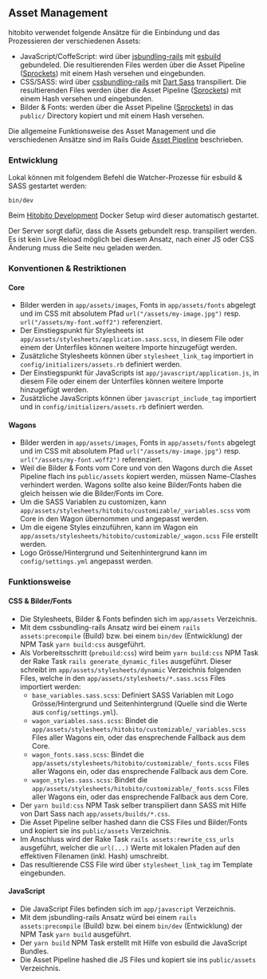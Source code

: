 ## Asset Management

hitobito verwendet folgende Ansätze für die Einbindung und das Prozessieren der verschiedenen Assets:

- JavaScript/CoffeScript: wird über [jsbundling-rails](https://github.com/rails/jsbundling-rails) mit [esbuild](https://esbuild.github.io/) gebundeled. Die resultierenden Files werden über die Asset Pipeline ([Sprockets](https://github.com/rails/sprockets-rails)) mit einem Hash versehen und eingebunden.
- CSS/SASS: wird über [cssbundling-rails](https://github.com/rails/cssbundling-rails) mit [Dart Sass](https://sass-lang.com/) transpiliert. Die resultierenden Files werden über die Asset Pipeline ([Sprockets](https://github.com/rails/sprockets-rails)) mit einem Hash versehen und eingebunden.
- Bilder & Fonts: werden über die Asset Pipeline ([Sprockets](https://github.com/rails/sprockets-rails)) in das `public/` Directory kopiert und mit einem Hash versehen.

Die allgemeine Funktionsweise des Asset Management und die verschiedenen Ansätze sind im Rails Guide [Asset Pipeline](https://guides.rubyonrails.org/asset_pipeline.html) beschrieben.

### Entwicklung

Lokal können mit folgendem Befehl die Watcher-Prozesse für esbuild & SASS gestartet werden:

    bin/dev

Beim [Hitobito Development](https://github.com/hitobito/development/) Docker Setup wird dieser automatisch gestartet.

Der Server sorgt dafür, dass die Assets gebundelt resp. transpiliert werden. Es ist kein Live Reload möglich bei diesem Ansatz, nach einer JS oder CSS Änderung muss die Seite neu geladen werden.

### Konventionen & Restriktionen

#### Core

- Bilder werden in `app/assets/images`, Fonts in `app/assets/fonts` abgelegt und im CSS mit absolutem Pfad `url("/assets/my-image.jpg")` resp. `url("/assets/my-font.woff2")` referenziert.
- Der Einstiegspunkt für Stylesheets ist `app/assets/stylesheets/application.sass.scss`, in diesem File oder einem der Unterfiles können weitere Importe hinzugefügt werden.
- Zusätzliche Stylesheets können über `stylesheet_link_tag` importiert in `config/initializers/assets.rb` definiert werden.
- Der Einstiegspunkt für JavaScripts ist `app/javascript/application.js`, in diesem File oder einem der Unterfiles können weitere Importe hinzugefügt werden.
- Zusätzliche JavaScripts können über `javascript_include_tag` importiert und in `config/initializers/assets.rb` definiert werden.

#### Wagons

- Bilder werden in `app/assets/images`, Fonts in `app/assets/fonts` abgelegt und im CSS mit absolutem Pfad `url("/assets/my-image.jpg")` resp. `url("/assets/my-font.woff2")` referenziert.
- Weil die Bilder & Fonts vom Core und von den Wagons durch die Asset Pipeline flach ins `public/assets` kopiert werden, müssen Name-Clashes verhindert werden. Wagons sollte also keine Bilder/Fonts haben die gleich heissen wie die Bilder/Fonts im Core.
- Um die SASS Variablen zu customizen, kann `app/assets/stylesheets/hitobito/customizable/_variables.scss` vom Core in den Wagon übernommen und angepasst werden.
- Um die eigene Styles einzuführen, kann im Wagon ein `app/assets/stylesheets/hitobito/customizable/_wagon.scss` File erstellt werden.
- Logo Grösse/Hintergrund und Seitenhintergrund kann im `config/settings.yml` angepasst werden.

### Funktionsweise

#### CSS & Bilder/Fonts

- Die Stylesheets, Bilder & Fonts befinden sich im `app/assets` Verzeichnis.
- Mit dem cssbundling-rails Ansatz wird bei einem `rails assets:precompile` (Build) bzw. bei einem `bin/dev` (Entwicklung) der NPM Task `yarn build:css` ausgeführt.
- Als Vorbereitsschritt (`prebuild:css`) wird beim `yarn build:css` NPM Task der Rake Task `rails generate_dynamic_files` ausgeführt. Dieser schreibt im `app/assets/stylesheets/dynamic` Verzeichnis folgenden Files, welche in den `app/assets/stylesheets/*.sass.scss` Files importiert werden:
  - `base_variables.sass.scss`: Definiert SASS Variablen mit Logo Grösse/Hintergrund und Seitenhintergrund (Quelle sind die Werte aus `config/settings.yml`).
  - `wagon_variables.sass.scss`: Bindet die `app/assets/stylesheets/hitobito/customizable/_variables.scss` Files aller Wagons ein, oder das ensprechende Fallback aus dem Core.
  - `wagon_fonts.sass.scss`: Bindet die `app/assets/stylesheets/hitobito/customizable/_fonts.scss` Files aller Wagons ein, oder das ensprechende Fallback aus dem Core.
  - `wagon_styles.sass.scss`: Bindet die `app/assets/stylesheets/hitobito/customizable/_fonts.scss` Files aller Wagons ein, oder das ensprechende Fallback aus dem Core.
- Der `yarn build:css` NPM Task selber transpiliert dann SASS mit Hilfe von Dart Sass nach `app/assets/builds/*.css`.
- Die Asset Pipeline selber hashed dann die CSS Files und Bilder/Fonts und kopiert sie ins `public/assets` Verzeichnis.
- Im Anschluss wird der Rake Task `rails assets:rewrite_css_urls` ausgeführt, welcher die `url(...)` Werte mit lokalen Pfaden auf den effektiven Filenamen (inkl. Hash) umschreibt. 
- Das resultierende CSS File wird über `stylesheet_link_tag` im Template eingebunden.

#### JavaScript

- Die JavaScript Files befinden sich im `app/javascript` Verzeichnis.
- Mit dem jsbundling-rails Ansatz würd bei einem `rails assets:precompile` (Build) bzw. bei einem `bin/dev` (Entwicklung) der NPM Task `yarn build` ausgeführt.
- Der `yarn build` NPM Task erstellt mit Hilfe von esbuild die JavaScript Bundles.
- Die Asset Pipeline hashed die JS Files und kopiert sie ins `public/assets` Verzeichnis.

